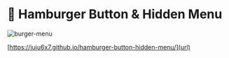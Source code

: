 # 🍔 Hamburger Button & Hidden Menu 

![burger-menu](https://user-images.githubusercontent.com/98356784/168497044-d3170b88-b37e-4424-9445-85142d57d30a.gif)

[https://juju6x7.github.io/hamburger-button-hidden-menu/](url)


